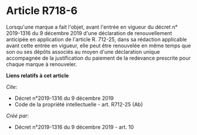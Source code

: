 # Article R718-6

Lorsqu'une marque a fait l'objet, avant l'entrée en vigueur du décret n° 2019-1316 du 9 décembre 2019 d'une déclaration de
renouvellement anticipée en application de l'article R. 712-25, dans sa rédaction applicable avant cette entrée en vigueur,
elle peut être renouvelée en même temps que son ou ses dépôts associés au moyen d'une déclaration unique accompagnée de la
justification du paiement de la redevance prescrite pour chaque marque à renouveler.

**Liens relatifs à cet article**

_Cite_:

  - Décret n°2019-1316 du 9 décembre 2019
  - Code de la propriété intellectuelle - art. R712-25 (Ab)

_Créé par_:

  - Décret n°2019-1316 du 9 décembre 2019 - art. 10
